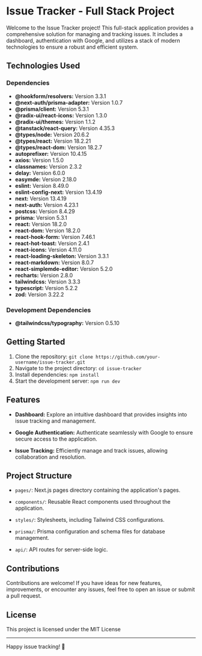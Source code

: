 # Issue Tracker - Full Stack Project

Welcome to the Issue Tracker project! This full-stack application provides a comprehensive solution for managing and tracking issues. It includes a dashboard, authentication with Google, and utilizes a stack of modern technologies to ensure a robust and efficient system.

## Technologies Used

### Dependencies

- **@hookform/resolvers:** Version 3.3.1
- **@next-auth/prisma-adapter:** Version 1.0.7
- **@prisma/client:** Version 5.3.1
- **@radix-ui/react-icons:** Version 1.3.0
- **@radix-ui/themes:** Version 1.1.2
- **@tanstack/react-query:** Version 4.35.3
- **@types/node:** Version 20.6.2
- **@types/react:** Version 18.2.21
- **@types/react-dom:** Version 18.2.7
- **autoprefixer:** Version 10.4.15
- **axios:** Version 1.5.0
- **classnames:** Version 2.3.2
- **delay:** Version 6.0.0
- **easymde:** Version 2.18.0
- **eslint:** Version 8.49.0
- **eslint-config-next:** Version 13.4.19
- **next:** Version 13.4.19
- **next-auth:** Version 4.23.1
- **postcss:** Version 8.4.29
- **prisma:** Version 5.3.1
- **react:** Version 18.2.0
- **react-dom:** Version 18.2.0
- **react-hook-form:** Version 7.46.1
- **react-hot-toast:** Version 2.4.1
- **react-icons:** Version 4.11.0
- **react-loading-skeleton:** Version 3.3.1
- **react-markdown:** Version 8.0.7
- **react-simplemde-editor:** Version 5.2.0
- **recharts:** Version 2.8.0
- **tailwindcss:** Version 3.3.3
- **typescript:** Version 5.2.2
- **zod:** Version 3.22.2

### Development Dependencies

- **@tailwindcss/typography:** Version 0.5.10

## Getting Started

1. Clone the repository: `git clone https://github.com/your-username/issue-tracker.git`
2. Navigate to the project directory: `cd issue-tracker`
3. Install dependencies: `npm install`
4. Start the development server: `npm run dev`

## Features

- **Dashboard:** Explore an intuitive dashboard that provides insights into issue tracking and management.

- **Google Authentication:** Authenticate seamlessly with Google to ensure secure access to the application.

- **Issue Tracking:** Efficiently manage and track issues, allowing collaboration and resolution.

## Project Structure

- `pages/`: Next.js pages directory containing the application's pages.

- `components/`: Reusable React components used throughout the application.

- `styles/`: Stylesheets, including Tailwind CSS configurations.

- `prisma/`: Prisma configuration and schema files for database management.

- `api/`: API routes for server-side logic.

## Contributions

Contributions are welcome! If you have ideas for new features, improvements, or encounter any issues, feel free to open an issue or submit a pull request.

## License

This project is licensed under the MIT License

---

Happy issue tracking! 🚀
